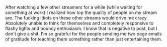 After watching a few other streamers for a while (while waiting for
something at work) I realized how top the quality of people on my stream
are. The fucking idiots on these other streams would drive me crazy.
Absolutely unable to think for themselves and completely responsive to
flashy lights and bouncy enthusiasm. I know that is negative to post,
but I don't give a shit. I'm so grateful for the people sending me two
page emails of gratitude for teaching them something rather than just
entertaining them.
